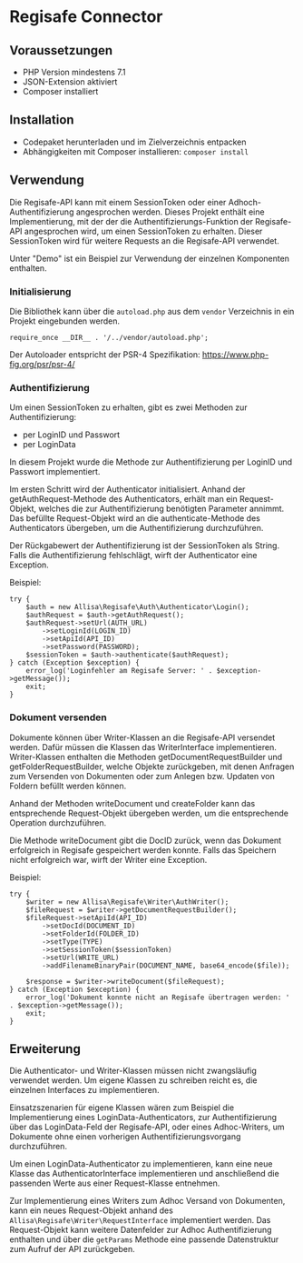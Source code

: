 # Regisafe Connector

## Voraussetzungen

* PHP Version mindestens 7.1
* JSON-Extension aktiviert
* Composer installiert

## Installation

* Codepaket herunterladen und im Zielverzeichnis entpacken
* Abhängigkeiten mit Composer installieren: `composer install`

## Verwendung

Die Regisafe-API kann mit einem SessionToken oder einer Adhoch-Authentifizierung angesprochen werden. Dieses Projekt enthält eine Implementierung, mit der der die Authentifizierungs-Funktion der Regisafe-API angesprochen wird, um einen SessionToken zu erhalten. Dieser SessionToken wird für weitere Requests an die Regisafe-API verwendet.

Unter "Demo" ist ein Beispiel zur Verwendung der einzelnen Komponenten enthalten.

### Initialisierung

Die Bibliothek kann über die `autoload.php` aus dem `vendor` Verzeichnis in ein Projekt eingebunden werden.

```
require_once __DIR__ . '/../vendor/autoload.php';
```

Der Autoloader entspricht der PSR-4 Spezifikation: https://www.php-fig.org/psr/psr-4/

### Authentifizierung

Um einen SessionToken zu erhalten, gibt es zwei Methoden zur Authentifizierung:

* per LoginID und Passwort
* per LoginData

In diesem Projekt wurde die Methode zur Authentifizierung per LoginID und Passwort implementiert.

Im ersten Schritt wird der Authenticator initialisiert. Anhand der getAuthRequest-Methode des Authenticators, erhält man ein Request-Objekt, welches die zur Authentifizierung benötigten Parameter annimmt. Das befüllte Request-Objekt wird an die authenticate-Methode des Authenticators übergeben, um die Authentifizierung durchzuführen.

Der Rückgabewert der Authentifizierung ist der SessionToken als String. Falls die Authentifizierung fehlschlägt, wirft der Authenticator eine Exception.

Beispiel:

```
try {
    $auth = new Allisa\Regisafe\Auth\Authenticator\Login();
    $authRequest = $auth->getAuthRequest();
    $authRequest->setUrl(AUTH_URL)
        ->setLoginId(LOGIN_ID)
        ->setApiId(API_ID)
        ->setPassword(PASSWORD);
    $sessionToken = $auth->authenticate($authRequest);
} catch (Exception $exception) {
    error_log('Loginfehler am Regisafe Server: ' . $exception->getMessage());
    exit;
}
```

### Dokument versenden

Dokumente können über Writer-Klassen an die Regisafe-API versendet werden. Dafür müssen die Klassen das WriterInterface implementieren. Writer-Klassen enthalten die Methoden getDocumentRequestBuilder und getFolderRequestBuilder, welche Objekte zurückgeben, mit denen Anfragen zum Versenden von Dokumenten oder zum Anlegen bzw. Updaten von Foldern befüllt werden können.

Anhand der Methoden writeDocument und createFolder kann das entsprechende Request-Objekt übergeben werden, um die entsprechende Operation durchzuführen.

Die Methode writeDocument gibt die DocID zurück, wenn das Dokument erfolgreich in Regisafe gespeichert werden konnte. Falls das Speichern nicht erfolgreich war, wirft der Writer eine Exception.

Beispiel:

```
try {
    $writer = new Allisa\Regisafe\Writer\AuthWriter();
    $fileRequest = $writer->getDocumentRequestBuilder();
    $fileRequest->setApiId(API_ID)
        ->setDocId(DOCUMENT_ID)
        ->setFolderId(FOLDER_ID)
        ->setType(TYPE)
        ->setSessionToken($sessionToken)
        ->setUrl(WRITE_URL)
        ->addFilenameBinaryPair(DOCUMENT_NAME, base64_encode($file));

    $response = $writer->writeDocument($fileRequest);
} catch (Exception $exception) {
    error_log('Dokument konnte nicht an Regisafe übertragen werden: ' . $exception->getMessage());
    exit;
}
```

## Erweiterung

Die Authenticator- und Writer-Klassen müssen nicht zwangsläufig verwendet werden. Um eigene Klassen zu schreiben reicht es, die einzelnen Interfaces zu implementieren.

Einsatzszenarien für eigene Klassen wären zum Beispiel die Implementierung eines LoginData-Authenticators, zur Authentifizierung über das LoginData-Feld der Regisafe-API, oder eines Adhoc-Writers, um Dokumente ohne einen vorherigen Authentifizierungsvorgang durchzuführen.

Um einen LoginData-Authenticator zu implementieren, kann eine neue Klasse das AuthenticatorInterface implementieren und anschließend die passenden Werte aus einer Request-Klasse entnehmen.

Zur Implementierung eines Writers zum Adhoc Versand von Dokumenten, kann ein neues Request-Objekt anhand des `Allisa\Regisafe\Writer\RequestInterface` implementiert werden. Das Request-Objekt kann weitere Datenfelder zur Adhoc Authentifizierung enthalten und über die `getParams` Methode eine passende Datenstruktur zum Aufruf der API zurückgeben.
